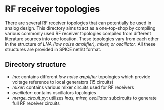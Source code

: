 # RF receiver topologies

There are several RF receiver topologies that can potentially be used in analog design.
This directory aims to act as a one-top-shop by compiling various commonly used RF receiver topologies compiled from different literature sources into one location. These topologies vary from each other in the structure of *LNA (low noise amplifier), mixer, or oscillator*.
All these structures are provided in SPICE netlist format.


## Directory structure
- *lna*: contains different *low noise amplifier* topologies which provide voltage reference to local generators (15 circuits)
- *mixer*: contains various mixer circuits used for RF receivers
- *oscillator*: contains oscillators topologies
- *merge_circuit.py*: utilizes *lnas, mixer, oscillator* subcircuits to generate full RF receiver circuits
